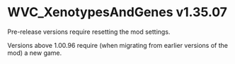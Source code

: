 # WVC_XenotypesAndGenes v1.35.07
 
Pre-release versions require resetting the mod settings.

Versions above 1.00.96 require (when migrating from earlier versions of the mod) a new game.